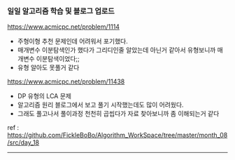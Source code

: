 ### 일일 알고리즘 학습 및 블로그 업로드

https://www.acmicpc.net/problem/1114

- 주형이형 추천 문제인데 어려워서 포기했다.
- 매개변수 이분탐색인가 했다가 그리디인줄 알았는데 아닌거 같아서 유형보니까 매개변수 이분탐색이었다;;
- 유형 알아도 못풀거 같다

https://www.acmicpc.net/problem/11438

- DP 유형의 LCA 문제
- 알고리즘 원리 블로그에서 보고 풀기 시작했는데도 많이 어려웠다.
- 그래도 풀고나서 풀이과정 천천히 곱씹다가 자료 찾아보니까 좀 이해되는거 같다

ref : https://github.com/FickleBoBo/Algorithm_WorkSpace/tree/master/month_08/src/day_18

---
